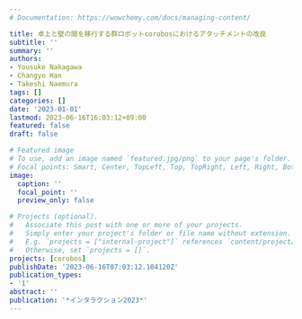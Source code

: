 ```yaml
---
# Documentation: https://wowchemy.com/docs/managing-content/

title: 卓上と壁の間を移行する群ロボットcorobosにおけるアタッチメントの改良
subtitle: ''
summary: ''
authors:
- Yousuke Nakagawa
- Changyo Han
- Takeshi Naemura
tags: []
categories: []
date: '2023-01-01'
lastmod: 2023-06-16T16:03:12+09:00
featured: false
draft: false

# Featured image
# To use, add an image named `featured.jpg/png` to your page's folder.
# Focal points: Smart, Center, TopLeft, Top, TopRight, Left, Right, BottomLeft, Bottom, BottomRight.
image:
  caption: ''
  focal_point: ''
  preview_only: false

# Projects (optional).
#   Associate this post with one or more of your projects.
#   Simply enter your project's folder or file name without extension.
#   E.g. `projects = ["internal-project"]` references `content/project/deep-learning/index.md`.
#   Otherwise, set `projects = []`.
projects: [corobos]
publishDate: '2023-06-16T07:03:12.104120Z'
publication_types:
- '1'
abstract: ''
publication: '*インタラクション2023*'
---
```

